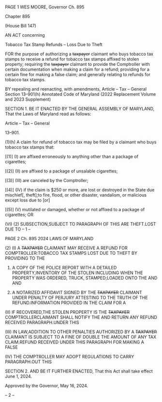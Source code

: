 PAGE 1
WES MOORE, Governor Ch. 895

Chapter 895

(House Bill 147)

AN ACT concerning

Tobacco Tax Stamp Refunds – Loss Due to Theft

FOR the purpose of authorizing a ~~taxpayer~~ claimant who buys tobacco tax stamps to receive
a refund for tobacco tax stamps affixed to stolen property; requiring the ~~taxpayer~~
claimant to provide the Comptroller with certain documentation when making a
claim for a refund; providing for a certain fine for making a false claim; and generally
relating to refunds for tobacco tax stamps.

BY repealing and reenacting, with amendments,
Article – Tax – General
Section 13–901(h)
Annotated Code of Maryland
(2022 Replacement Volume and 2023 Supplement)

SECTION 1. BE IT ENACTED BY THE GENERAL ASSEMBLY OF MARYLAND,
That the Laws of Maryland read as follows:

Article – Tax – General

13–901.

(1)(h) A claim for refund of tobacco tax may be filed by a claimant who buys
tobacco tax stamps that:

[(1)] (I) are affixed erroneously to anything other than a package of
cigarettes;

[(2)] (II) are affixed to a package of unsalable cigarettes;

[(3)] (III) are canceled by the Comptroller;

[(4)] (IV) if the claim is $250 or more, are lost or destroyed in the State due
mischief[, theft];to fire, flood, or other disaster, vandalism, or malicious except loss due to
[or]

[(5)] (V) mutilated or damaged, whether or not affixed to a package of
cigarettes; OR

(VI) (2) SUBSECTION,SUBJECT TO PARAGRAPH OF THIS ARE
THEFT.LOST DUE TO
– 1 –

PAGE 2
Ch. 895 2024 LAWS OF MARYLAND

(2) (I) A ~~TAXPAYER~~ CLAIMANT MAY RECEIVE A REFUND FOR
COMPTROLLER:TOBACCO TAX STAMPS LOST DUE TO THEFT BY PROVIDING TO THE

1. A COPY OF THE POLICE REPORT WITH A DETAILED
PROPERTY,INVENTORY OF THE STOLEN INCLUDING WHEN THE PROPERTY WAS
ORDERED, TRUCK, STAMPED;LOADED ONTO THE AND AND

2. A NOTARIZED AFFIDAVIT SIGNED BY THE ~~TAXPAYER~~
CLAIMANT UNDER PENALTY OF PERJURY ATTESTING TO THE TRUTH OF THE
REFUND.INFORMATION PROVIDED IN THE CLAIM FOR A

(II) IF RECOVERED,THE STOLEN PROPERTY IS THE ~~TAXPAYER~~
COMPTROLLERCLAIMANT SHALL NOTIFY THE AND RETURN ANY REFUND RECEIVED
PARAGRAPH.UNDER THIS

(III) IN LAW,ADDITION TO OTHER PENALTIES AUTHORIZED BY A
~~TAXPAYER~~ CLAIMANT IS SUBJECT TO A FINE OF DOUBLE THE AMOUNT OF ANY TAX
CLAIM.REFUND RECEIVED UNDER THIS PARAGRAPH FOR MAKING A FALSE

(IV) THE COMPTROLLER MAY ADOPT REGULATIONS TO CARRY
PARAGRAPH.OUT THIS

SECTION 2. AND BE IT FURTHER ENACTED, That this Act shall take effect June
1, 2024.

Approved by the Governor, May 16, 2024.

– 2 –